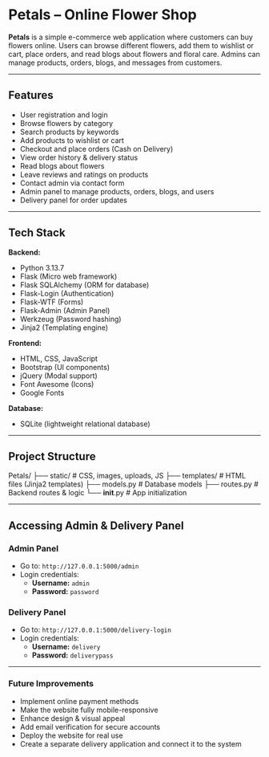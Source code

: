 # Petals – Online Flower Shop  

**Petals** is a simple e-commerce web application where customers can buy flowers online. Users can browse different flowers, add them to wishlist or cart, place orders, and read blogs about flowers and floral care. Admins can manage products, orders, blogs, and messages from customers.  

---

## Features  

- User registration and login  
- Browse flowers by category  
- Search products by keywords  
- Add products to wishlist or cart 
- Checkout and place orders (Cash on Delivery)  
- View order history & delivery status  
- Read blogs about flowers  
- Leave reviews and ratings on products  
- Contact admin via contact form  
- Admin panel to manage products, orders, blogs, and users  
- Delivery panel for order updates  

---

## Tech Stack  

**Backend:**  
- Python 3.13.7  
- Flask (Micro web framework)  
- Flask SQLAlchemy (ORM for database)  
- Flask-Login (Authentication)  
- Flask-WTF (Forms)  
- Flask-Admin (Admin Panel)  
- Werkzeug (Password hashing)  
- Jinja2 (Templating engine)  

**Frontend:**  
- HTML, CSS, JavaScript  
- Bootstrap (UI components)  
- jQuery (Modal support)  
- Font Awesome (Icons)  
- Google Fonts  

**Database:**  
- SQLite (lightweight relational database)  

---

## Project Structure  
Petals/
├── static/      # CSS, images, uploads, JS
├── templates/   # HTML files (Jinja2 templates)
├── models.py    # Database models
├── routes.py    # Backend routes & logic
└── __init__.py  # App initialization

---

## Accessing Admin & Delivery Panel  

### Admin Panel  
- Go to: `http://127.0.0.1:5000/admin`  
- Login credentials:  
  - **Username:** `admin`  
  - **Password:** `password`  

### Delivery Panel  
- Go to: `http://127.0.0.1:5000/delivery-login`  
- Login credentials:  
  - **Username:** `delivery`  
  - **Password:** `deliverypass`  

---

### Future Improvements 
- Implement online payment methods
- Make the website fully mobile-responsive
- Enhance design & visual appeal
- Add email verification for secure accounts
- Deploy the website for real use
- Create a separate delivery application and connect it to the system

